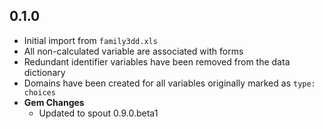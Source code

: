 ## 0.1.0

- Initial import from `family3dd.xls`
- All non-calculated variable are associated with forms
- Redundant identifier variables have been removed from the data dictionary
- Domains have been created for all variables originally marked as `type: choices`
- **Gem Changes**
  - Updated to spout 0.9.0.beta1
